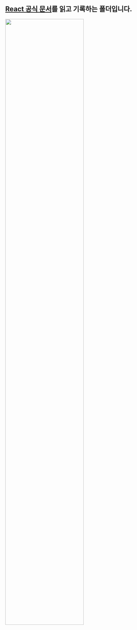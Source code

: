 ## [React 공식 문서](https://react.dev/)를 읽고 기록하는 폴더입니다.
<img src="https://github.com/heereal/Frontend_Dev_Articles/assets/117061017/fb072bfe-c4ea-42ca-9c4e-12632674d26b" width="70%">
